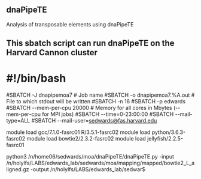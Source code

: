 ## dnaPipeTE
Analysis of transposable elements using dnaPipeTE

## This sbatch script can run dnaPipeTE on the Harvard Cannon cluster


# #!/bin/bash

#SBATCH -J dnapipemoa7                               # Job name
#SBATCH -o dnapipemoa7.%A.out                     # File to which stdout will be written
#SBATCH -n 16
#SBATCH -p edwards
#SBATCH --mem-per-cpu 20000                       # Memory for all cores in Mbytes (--mem-per-cpu for MPI jobs)
#SBATCH --time=0-23:00:00
#SBATCH --mail-type=ALL
#SBATCH --mail-user=sedwards@fas.harvard.edu

module load gcc/7.1.0-fasrc01 R/3.5.1-fasrc02
module load python/3.6.3-fasrc02
module load bowtie2/2.3.2-fasrc02
module load jellyfish/2.2.5-fasrc01


python3 /n/home06/sedwards/moa/dnaPipeTE/dnaPipeTE.py -input /n/holylfs/LABS/edwards_lab/sedwards/moa/mapping/mapped/bowtie2_L_aligned.gz -output /n/holylfs/LABS/edwards_lab/sedwar$
